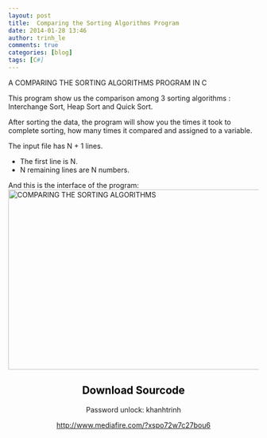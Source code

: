 ```yaml
---
layout: post
title:  Comparing the Sorting Algorithms Program
date: 2014-01-28 13:46
author: trinh_le
comments: true
categories: [blog]
tags: [C#]
---
```


A COMPARING THE SORTING ALGORITHMS PROGRAM IN C

This program show us the comparison among 3 sorting algorithms : Interchange Sort, Heap Sort and Quick Sort.

After sorting the data, the program will show you the times it took to complete sorting, how many times it compared and assigned to a variable.

<!--more-->

The input file has N + 1 lines.
<ul>
	<li>The first line is N.</li>
	<li>N remaining lines are N numbers.</li>
</ul>
And this is the interface of the program:

<img class="aligncenter" src="http://d.f6.photo.zdn.vn/upload/original/2011/11/18/22/06/13216288142071195891_574_574.jpg" alt="COMPARING THE SORTING ALGORITHMS" width="580" height="362" />
<h2 style="text-align: center;"><span style="color: #0000ff;"><span style="color: #000000;">Download Sourcode</span></span><strong><span style="text-decoration: underline;"><span style="color: #0000ff; text-decoration: underline;">
</span></span></strong></h2>
<p style="text-align: center;">Password unlock: khanhtrinh</p>
<p style="text-align: center;"><a href="http://www.mediafire.com/?xspo72w7c27bou6">http://www.mediafire.com/?xspo72w7c27bou6</a></p>
